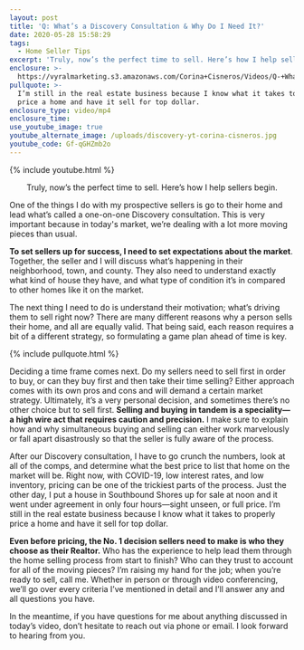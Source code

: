 ```yaml
---
layout: post
title: 'Q: What’s a Discovery Consultation & Why Do I Need It?'
date: 2020-05-28 15:58:29
tags:
  - Home Seller Tips
excerpt: 'Truly, now’s the perfect time to sell. Here’s how I help sellers begin.'
enclosure: >-
  https://vyralmarketing.s3.amazonaws.com/Corina+Cisneros/Videos/Q-+Whats+a+Discovery+Consultation+%26+Why+Do+I+Need+It_.mp4
pullquote: >-
  I’m still in the real estate business because I know what it takes to properly
  price a home and have it sell for top dollar.
enclosure_type: video/mp4
enclosure_time:
use_youtube_image: true
youtube_alternate_image: /uploads/discovery-yt-corina-cisneros.jpg
youtube_code: Gf-qGHZmb2o
---
```


{% include youtube.html %}

<p style="text-align:center">Truly, now’s the perfect time to sell. Here’s how I help sellers begin.</p>

One of the things I do with my prospective sellers is go to their home and lead what’s called a one-on-one Discovery consultation. This is very important because in today's market, we’re dealing with a lot more moving pieces than usual.&nbsp;

**To set sellers up for success, I need to set expectations about the market**. Together, the seller and I will discuss what’s happening in their neighborhood, town, and county. They also need to understand exactly what kind of house they have, and what type of condition it’s in compared to other homes like it on the market.&nbsp;

The next thing I need to do is understand their motivation; what’s driving them to sell right now? There are many different reasons why a person sells their home, and all are equally valid. That being said, each reason requires a bit of a different strategy, so formulating a game plan ahead of time is key.&nbsp;

{% include pullquote.html %}

Deciding a time frame comes next. Do my sellers need to sell first in order to buy, or can they buy first and then take their time selling? Either approach comes with its own pros and cons and will demand a certain market strategy. Ultimately, it’s a very personal decision, and sometimes there’s no other choice but to sell first. **Selling and buying in tandem is a speciality—a high wire act that requires caution and precision.** I make sure to explain how and why simultaneous buying and selling can either work marvelously or fall apart disastrously so that the seller is fully aware of the process.&nbsp;

After our Discovery consultation, I have to go crunch the numbers, look at all of the comps, and determine what the best price to list that home on the market will be. Right now, with COVID-19, low interest rates, and low inventory, pricing can be one of the trickiest parts of the process. Just the other day, I put a house in Southbound Shores up for sale at noon and it went under agreement in only four hours—sight unseen, or full price. I’m still in the real estate business because I know what it takes to properly price a home and have it sell for top dollar.&nbsp;

**Even before pricing, the No. 1 decision sellers need to make is who they choose as their Realtor.** Who has the experience to help lead them through the home selling process from start to finish? Who can they trust to account for all of the moving pieces? I’m raising my hand for the job; when you’re ready to sell, call me. Whether in person or through video conferencing, we’ll go over every criteria I’ve mentioned in detail and I’ll answer any and all questions you have.&nbsp;

In the meantime, if you have questions for me about anything discussed in today’s video, don’t hesitate to reach out via phone or email. I look forward to hearing from you.